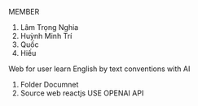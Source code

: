 MEMBER
1. Lâm Trọng Nghia
2. Huỳnh Minh Trí
3. Quốc
4. Hiếu

Web for user learn English by text conventions with AI
1. Folder Documnet 
2. Source web reactjs USE OPENAI API
